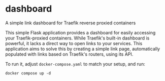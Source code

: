# dashboard
A simple link dashboard for Traefik reverse proxied containers

This simple Flask application provides a dashboard for easily accessing your Traefik-proxied containers. 
While Traefik's built-in dashboard is powerful, it lacks a direct way to open links to your services. 
This application aims to solve this by creating a simple link page, automatically populated with links based on Traefik's routers, using its API.

To run it, adjust `docker-compose.yaml` to match your setup, and run:
```
docker compose up -d
```
